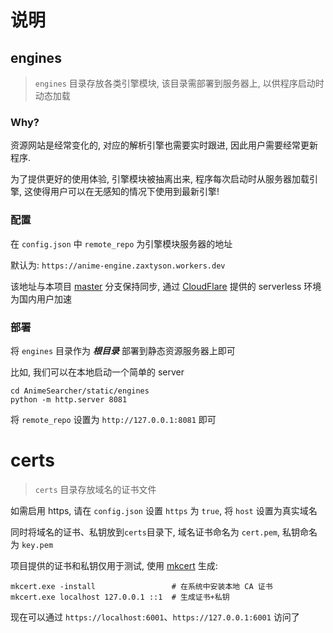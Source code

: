 # 说明

## engines

> `engines` 目录存放各类引擎模块, 该目录需部署到服务器上, 以供程序启动时动态加载

### Why?

资源网站是经常变化的, 对应的解析引擎也需要实时跟进, 因此用户需要经常更新程序.

为了提供更好的使用体验, 引擎模块被抽离出来, 程序每次启动时从服务器加载引擎, 这使得用户可以在无感知的情况下使用到最新引擎!

### 配置

在 `config.json` 中 `remote_repo` 为引擎模块服务器的地址

默认为: `https://anime-engine.zaxtyson.workers.dev`

该地址与本项目 [master](https://github.com/zaxtyson/AnimeSearcher/tree/master) 分支保持同步,
通过 [CloudFlare](https://developers.cloudflare.com/workers/) 提供的 serverless 环境为国内用户加速

### 部署

将 `engines` 目录作为 ***根目录*** 部署到静态资源服务器上即可

比如, 我们可以在本地启动一个简单的 server

```shell
cd AnimeSearcher/static/engines
python -m http.server 8081
```

将 `remote_repo` 设置为 `http://127.0.0.1:8081` 即可

# certs

> `certs` 目录存放域名的证书文件

如需启用 https, 请在 `config.json` 设置 `https` 为 `true`, 将 `host` 设置为真实域名

同时将域名的证书、私钥放到`certs`目录下, 域名证书命名为 `cert.pem`, 私钥命名为 `key.pem`

项目提供的证书和私钥仅用于测试, 使用 [mkcert](https://github.com/FiloSottile/mkcert) 生成:

```shell
mkcert.exe -install                 # 在系统中安装本地 CA 证书
mkcert.exe localhost 127.0.0.1 ::1  # 生成证书+私钥
```

现在可以通过 `https://localhost:6001`、`https://127.0.0.1:6001` 访问了

